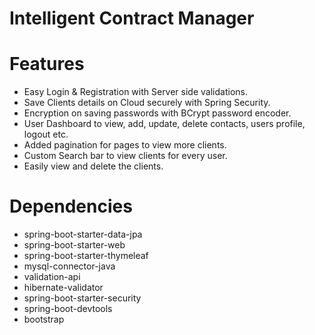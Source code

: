 # Intelligent Contract Manager 

# Features
  - Easy Login & Registration with Server side validations.
  - Save Clients details on Cloud securely with Spring Security.
  - Encryption on saving passwords with BCrypt password encoder.
  - User Dashboard to view, add, update, delete contacts, users profile, logout etc.
  - Added pagination for pages to view more clients. 
  - Custom Search bar to view clients for every user.
  - Easily view and delete the clients.
  
 # Dependencies
  - spring-boot-starter-data-jpa
  - spring-boot-starter-web
  - spring-boot-starter-thymeleaf
  - mysql-connector-java
  - validation-api
  - hibernate-validator
  - spring-boot-starter-security
  - spring-boot-devtools
  - bootstrap
  
  
  
